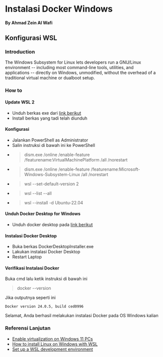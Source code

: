 # Instalasi Docker Windows
#### By Ahmad Zein Al Wafi
## Konfigurasi WSL
### Introduction
The Windows Subsystem for Linux lets developers run a GNU/Linux environment -- including most command-line tools, utilities, and applications -- directly on Windows, unmodified, without the overhead of a traditional virtual machine or dualboot setup.
### How to
#### Update WSL 2
- Unduh berkas exe dari [link berikut](https://wslstorestorage.blob.core.windows.net/wslblob/wsl_update_x64.msi)
- Install berkas yang tadi telah diunduh
#### Konfigurasi
- Jalankan PowerShell as Administrator
- Salin instruksi di bawah ini ke PowerShell
- > dism.exe /online /enable-feature /featurename:VirtualMachinePlatform /all /norestart
- > dism.exe /online /enable-feature /featurename:Microsoft-Windows-Subsystem-Linux /all /norestart
- > wsl --set-default-version 2
- > wsl --list --all
- > wsl --install -d Ubuntu-22.04
#### Unduh Docker Desktop for Windows
- Unduh docker desktop pada [link berikut](https://www.docker.com/products/docker-desktop/)
#### Instalasi Docker Desktop
- Buka berkas DockerDesktopInstaller.exe
- Lakukan instalasi Docker Desktop
- Restart Laptop 
#### Verifikasi Instalasi Docker
Buka cmd lalu ketik instruksi di bawah ini 
> docker --version

Jika outputnya seperti ini
```
Docker version 24.0.5, build ced0996
```
Selamat, Anda berhasil melakukan instalasi Docker pada OS Windows kalian

### Referensi Lanjutan
- [Enable virtualization on Windows 11 PCs](https://support.microsoft.com/en-us/windows/enable-virtualization-on-windows-11-pcs-c5578302-6e43-4b4b-a449-8ced115f58e1)
- [How to install Linux on Windows with WSL](https://learn.microsoft.com/en-us/windows/wsl/install)
- [Set up a WSL development environment](https://learn.microsoft.com/en-us/windows/wsl/setup/environment)